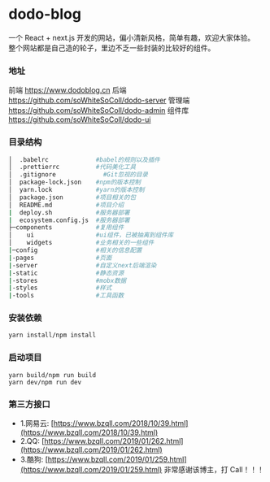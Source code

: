 # dodo-blog

一个 React + next.js 开发的网站，偏小清新风格，简单有趣，欢迎大家体验。  
整个网站都是自己造的轮子，里边不乏一些封装的比较好的组件。

### 地址

前端 https://www.dodoblog.cn
后端 https://github.com/soWhiteSoColl/dodo-server
管理端 https://github.com/soWhiteSoColl/dodo-admin
组件库 https://github.com/soWhiteSoColl/dodo-ui

### 目录结构

```bash
│  .babelrc             #babel的规则以及插件
│  .prettierrc          #代码美化工具
│  .gitignore	          #Git忽视的目录
│  package-lock.json    #npm的版本控制
│  yarn.lock            #yarn的版本控制
│  package.json         #项目相关的包
│  README.md            #项目介绍
|  deploy.sh            #服务器部署
|  ecosystem.config.js  #服务器部署
├─components            #复用组件
│    ui                 #ui组件，已被抽离到组件库
│    widgets            #业务相关的一些组件
|─config                #相关的信息配置
|-pages                 #页面
|-server                #自定义next后端渲染
|-static                #静态资源
|-stores                #mobx数据
|-styles                #样式
|-tools                 #工具函数
```

### 安装依赖

```bash
yarn install/npm install
```

### 启动项目

```
yarn build/npm run build
yarn dev/npm run dev
```

### 第三方接口

- 1.网易云: [https://www.bzqll.com/2018/10/39.html](https://www.bzqll.com/2018/10/39.html)
- 2.QQ: [https://www.bzqll.com/2019/01/262.html](https://www.bzqll.com/2019/01/262.html)
- 3.酷狗: [https://www.bzqll.com/2019/01/259.html](https://www.bzqll.com/2019/01/259.html)
  非常感谢该博主，打 Call！！！
